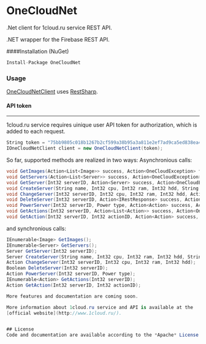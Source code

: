 # **OneCloudNet**
.Net client for 1cloud.ru service REST API.

.NET wrapper for the Firebase REST API.

####Installation (NuGet)
```csharp
Install-Package OneCloudNet
```
### Usage
[OneCloudNetClient](https://github.com/partyz0ne/OneCloudNet/blob/master/OneCloudNet/Client/Client.cs) uses [RestSharp](https://github.com/restsharp/RestSharp).

#### API token
------------------------------

1cloud.ru service requires uinique user API token for authorization, which is added to each request.

```csharp
String token = "75bb9805c018b1267b2cf599a38b95a3a811e2ef7ad9ca5ed838ea4c6bafaf50";
IOneCloudNetClient client = new OneCloudNetClient(token);
```
So far, supported methods are realized in two ways:
Asynchronious calls:
```csharp
void GetImages(Action<List<Image>> success, Action<OneCloudException> failure);
void GetServers(Action<List<Server>> success, Action<OneCloudException> failure);
void GetServer(Int32 serverID, Action<Server> success, Action<OneCloudException> failure);
void CreateServer(String name, Int32 cpu, Int32 ram, Int32 hdd, String imageID, Action<Server> success, Action<OneCloudException> failure);
void ChangeServer(Int32 serverID, Int32 cpu, Int32 ram, Int32 hdd, Action<Action> success, Action<OneCloudException> failure);
void DeleteServer(Int32 serverID, Action<IRestResponse> success, Action<OneCloudException> failure);
void PowerServer(Int32 serverID, Power type, Action<Action> success, Action<OneCloudException> failure);
void GetActions(Int32 serverID, Action<List<Action>> success, Action<OneCloudException> failure);
void GetAction(Int32 serverID, Int32 actionID, Action<Action> success, Action<OneCloudException> failure);
```
and synchronious calls:
```csharp
IEnumerable<Image> GetImages();
IEnumerable<Server> GetServers();
Server GetServer(Int32 serverID);
Server CreateServer(String name, Int32 cpu, Int32 ram, Int32 hdd, String imageID);
Action ChangeServer(Int32 serverID, Int32 cpu, Int32 ram, Int32 hdd);
Boolean DeleteServer(Int32 serverID);
Action PowerServer(Int32 serverID, Power type);
IEnumerable<Action> GetActions(Int32 serverID);
Action GetAction(Int32 serverID, Int32 actionID);

More features and documentation are coming soon.

More information about 1cloud.ru service and API is available at the
[official website](http://www.1cloud.ru/).


## License
Code and documentation are available according to the *Apache* License (see [LICENSE](https://github.com/partyz0ne/OneCloudNet/blob/master/LICENSE)).